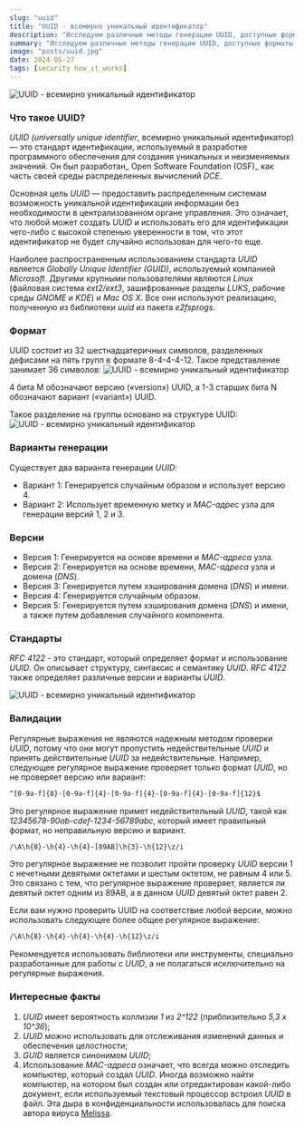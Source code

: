 ```yaml
---
slug: "uuid"
title: "UUID - всемирно уникальный идентификатор"
description: "Исследуем различные методы генерации UUID, доступные форматы и версии. Кроме того, мы обсудим недостатки проверки UUID с помощью регулярных выражений и реальный случай применения UUID для поимки преступника."
summary: "Исследуем различные методы генерации UUID, доступные форматы и версии. Кроме того, мы обсудим недостатки проверки UUID с помощью регулярных выражений и реальный случай применения UUID для поимки преступника."
image: "posts/uuid.jpg"
date: 2024-05-27
tags: [security how_it_works]
---
```


![UUID - всемирно уникальный идентификатор](posts/uuid.jpg "UUID - всемирно уникальный идентификатор")

### Что такое UUID?
_UUID (universally unique identifier_, всемирно уникальный идентификатор) — это стандарт идентификации, используемый в разработке программного обеспечения для создания уникальных и неизменяемых значений. Он был разработан_ Open Software Foundation (OSF)_ как часть своей среды распределенных вычислений _DCE_.

Основная цель _UUID_ — предоставить распределенным системам возможность уникальной идентификации информации без необходимости в централизованном органе управления. Это означает, что любой может создать _UUID_ и использовать его для идентификации чего-либо с высокой степенью уверенности в том, что этот идентификатор не будет случайно использован для чего-то еще.

Наиболее распространенным использованием стандарта _UUID_ является _Globally Unique Identifier (GUID)_, используемый компанией _Microsoft_. Другими крупными пользователями являются _Linux_ (файловая система _ext2/ext3_, зашифрованные разделы _LUKS_, рабочие среды _GNOME_ и _KDE_) и _Mac OS X_. Все они используют реализацию, полученную из библиотеки _uuid_ из пакета _e2fsprogs_.


### Формат
UUID состоит из 32 шестнадцатеричных символов, разделенных дефисами на пять групп в формате 8-4-4-4-12. Такое представление занимает 36 символов:
![UUID - всемирно уникальный идентификатор](posts/uuid-1.png "UUID - всемирно уникальный идентификатор")

4 бита M обозначают версию («version») UUID, а 1-3 старших бита N обозначают вариант («variant») UUID.

Такое разделение на группы основано на структуре UUID:
![UUID - всемирно уникальный идентификатор](posts/uuid-2.png "UUID - всемирно уникальный идентификатор")


### Варианты генерации

Существует два варианта генерации _UUID_:
- Вариант 1: Генерируется случайным образом и использует версию 4.
- Вариант 2: Использует временную метку и _MAC-адрес_ узла для генерации версий 1, 2 и 3.

### Версии
- Версия 1: Генерируется на основе времени и _MAC-адреса_ узла.
- Версия 2: Генерируется на основе времени, _MAC-адреса_ узла и домена (_DNS_).
- Версия 3: Генерируется путем хэширования домена (_DNS_) и имени.
- Версия 4: Генерируется случайным образом.
- Версия 5: Генерируется путем хэширования домена (_DNS_) и имени, а также путем добавления случайного компонента.

### Стандарты

_RFC 4122_ - это стандарт, который определяет формат и использование _UUID_. Он описывает структуру, синтаксис и семантику _UUID_. _RFC 4122_ также определяет различные версии и варианты _UUID_.

![UUID - всемирно уникальный идентификатор](posts/uuid-3.jpg "UUID - всемирно уникальный идентификатор")

### Валидации
Регулярные выражения не являются надежным методом проверки _UUID_, потому что они могут пропустить недействительные _UUID_ и принять действительные _UUID_ за недействительные. Например, следующее регулярное выражение проверяет только формат _UUID_, но не проверяет версию или вариант:

```sh
^[0-9a-f]{8}-[0-9a-f]{4}-[0-9a-f]{4}-[0-9a-f]{4}-[0-9a-f]{12}$
```
Это регулярное выражение примет недействительный _UUID_, такой как _12345678-90ab-cdef-1234-56789abc_, который имеет правильный формат, но неправильную версию и вариант.

```sh
/\A\h{8}-\h{4}-\h{4}-[89AB]\h{3}-\h{12}\z/i  
```
Это регулярное выражение не позволит пройти проверку _UUID_ версии 1 с нечетными девятыми октетами и шестым октетом, не равным 4 или 5.
Это связано с тем, что регулярное выражение проверяет, является ли девятый октет одним из 89AB, а в данном _UUID_ девятый октет равен 2.


Если вам нужно проверить UUID на соответствие любой версии, можно использовать следующее более общее регулярное выражение:
```sh
/\A\h{8}-\h{4}-\h{4}-\h{4}-\h{12}\z/i
```

Рекомендуется использовать библиотеки или инструменты, специально разработанные для работы с _UUID_, а не полагаться исключительно на регулярные выражения.

### Интересные факты
1. _UUID_ имеет вероятность коллизии _1_ из _2^122_ (приблизительно _5,3 x 10^36_);
2. _UUID_ можно использовать для отслеживания изменений данных и обеспечения целостности;
3. _GUID_ является синонимом _UUID_;
4. Использование _MAC-адреса_ означает, что всегда можно отследить компьютер, который создал _UUID_. Иногда возможно найти компьютер, на котором был создан или отредактирован какой-либо документ, если используемый текстовый процессор встроил _UUID_ в файл. Эта дыра в конфиденциальности использовалась для поиска автора вируса [Melissa](https://ru.wikipedia.org/wiki/Melissa_(%D0%BA%D0%BE%D0%BC%D0%BF%D1%8C%D1%8E%D1%82%D0%B5%D1%80%D0%BD%D1%8B%D0%B9_%D0%B2%D0%B8%D1%80%D1%83%D1%81)).